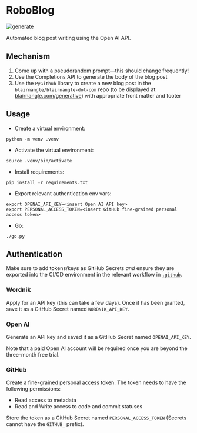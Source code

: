 # RoboBlog

[![generate](https://github.com/blairnangle/roboblog/actions/workflows/generate.yml/badge.svg)](https://github.com/blairnangle/roboblog/actions/workflows/generate.yml)

Automated blog post writing using the Open AI API.

## Mechanism

1. Come up with a pseudorandom prompt—this should change frequently!
2. Use the Completions API to generate the body of the blog post
3. Use the `PyGithub` library to create a new blog post in the `blairnangle/blairnangle-dot-com` repo (to be displayed at [blairnangle.com/generative](https://blairnangle.com/generative)) with appropriate front matter and footer

## Usage

- Create a virtual environment:

```shell
python -m venv .venv
```
- Activate the virtual environment:

```shell
source .venv/bin/activate
```
- Install requirements:

```shell
pip install -r requirements.txt
```

- Export relevant authentication env vars:

```shell
export OPENAI_API_KEY=<insert Open AI API key>
export PERSONAL_ACCESS_TOKEN=<insert GitHub fine-grained personal access token>
```

- Go:

```shell
./go.py
```

## Authentication

Make sure to add tokens/keys as GitHub Secrets *and* ensure they are exported into the CI/CD
environment in the relevant workflow in [`.github`](./.github).

### Wordnik

Apply for an API key (this can take a few days). Once it has been granted, save it as a GitHub
Secret named `WORDNIK_API_KEY`.

### Open AI

Generate an API key and saved it as a GitHub Secret named `OPENAI_API_KEY`.

Note that a paid Open AI account will be required once you are beyond the three-month free trial.

### GitHub

Create a fine-grained personal access token. The token needs to have the following permissions:

- Read access to metadata
- Read and Write access to code and commit statuses

Store the token as a GitHub Secret named `PERSONAL_ACCESS_TOKEN` (Secrets cannot have the `GITHUB_` prefix).
